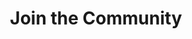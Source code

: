 ---
layout: post
title: Join the Community
excerpt: Get involved and keep up to date
image: ./images/community.png
web-url: ./community.html
---